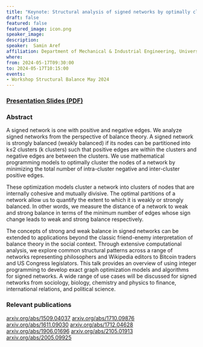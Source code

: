 ```yaml
---
title: "Keynote: Structural analysis of signed networks by optimally clustering them using integer programming models"
draft: false
featured: false
featured_image: icon.png
speaker_image:
description:
speaker:  Samin Aref
affiliation: Department of Mechanical & Industrial Engineering, University of Toronto, Canada
where:
from: 2024-05-17T09:30:00
to: 2024-05-17T10:15:00
events:
- Workshop Structural Balance May 2024 
---
```


### [Presentation Slides (PDF)](Presentation-Aref.pdf)


### Abstract

A signed network is one with positive and negative edges. We
analyze signed networks from the perspective of balance
theory. A signed network is strongly balanced (weakly
balanced) if its nodes can be partitioned into k≤2 clusters
(k clusters) such that positive edges are within the
clusters and negative edges are between the clusters. We use
mathematical programming models to optimally cluster the
nodes of a network by minimizing the total number of
intra-cluster negative and inter-cluster positive edges. 

These optimization models cluster a network into clusters of
nodes that are internally cohesive and mutually
divisive. The optimal partitions of a network allow us to
quantify the extent to which it is weakly or strongly
balanced. In other words, we measure the distance of a
network to weak and strong balance in terms of the minimum
number of edges whose sign change leads to weak and strong
balance respectively. 

The concepts of strong and weak balance in signed networks can be extended to applications beyond the classic friend-enemy interpretation of balance theory in the social context. Through extensive computational analysis, we explore common structural patterns across a range of networks representing philosophers and Wikipedia editors to Bitcoin traders and US Congress legislators. This talk provides an overview of using integer programming to develop exact graph optimization models and algorithms for signed networks. A wide range of use cases will be discussed for signed networks from sociology, biology, chemistry and physics to finance, international relations, and political science.


### Relevant publications 

[arxiv.org/abs/1509.04037](arxiv.org/abs/1509.04037)
[arxiv.org/abs/1710.09876](arxiv.org/abs/1710.09876)
[arxiv.org/abs/1611.09030](arxiv.org/abs/1611.09030)
[arxiv.org/abs/1712.04628](arxiv.org/abs/1712.04628)
[arxiv.org/abs/1906.01696](arxiv.org/abs/1906.01696)
[arxiv.org/abs/2105.01913](arxiv.org/abs/2105.01913) 
[arxiv.org/abs/2005.09925](arxiv.org/abs/2005.09925)
